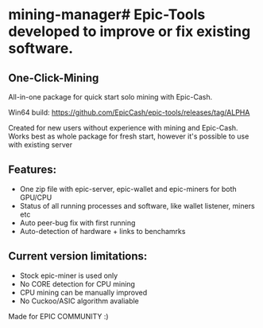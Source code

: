 # mining-manager# Epic-Tools developed to improve or fix existing software.

## One-Click-Mining
All-in-one package for quick start solo mining with Epic-Cash.

Win64 build: https://github.com/EpicCash/epic-tools/releases/tag/ALPHA

Created for new users without experience with mining and Epic-Cash.
Works best as whole package for fresh start, however it's possible to use with existing server

## Features:

- One zip file with epic-server, epic-wallet and epic-miners for both GPU/CPU
- Status of all running processes and software, like wallet listener, miners etc
- Auto peer-bug fix with first running
- Auto-detection of hardware + links to benchamrks

## Current version limitations:

- Stock epic-miner is used only
- No CORE detection for CPU mining
- CPU mining can be manually improved
- No Cuckoo/ASIC algorithm avaliable


Made for EPIC COMMUNITY :)
